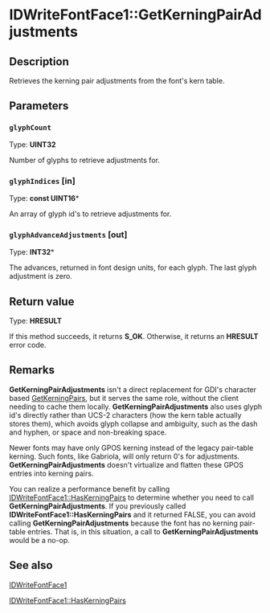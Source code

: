 # IDWriteFontFace1::GetKerningPairAdjustments

## Description

Retrieves the kerning pair adjustments from the font's kern table.

## Parameters

### `glyphCount`

Type: **UINT32**

Number of glyphs to retrieve adjustments for.

### `glyphIndices` [in]

Type: **const UINT16***

An array of glyph id's to retrieve adjustments
for.

### `glyphAdvanceAdjustments` [out]

Type: **INT32***

The advances, returned in font design units, for
each glyph. The last glyph adjustment is zero.

## Return value

Type: **HRESULT**

If this method succeeds, it returns **S_OK**. Otherwise, it returns an **HRESULT** error code.

## Remarks

**GetKerningPairAdjustments** isn't a direct replacement for GDI's character based
[GetKerningPairs](https://learn.microsoft.com/windows/win32/api/wingdi/nf-wingdi-getkerningpairsa), but it serves the same role, without the client
needing to cache them locally. **GetKerningPairAdjustments** also uses glyph id's directly
rather than UCS-2 characters (how the kern table actually stores
them), which avoids glyph collapse and ambiguity, such as the dash
and hyphen, or space and non-breaking space.

Newer fonts may have only GPOS kerning instead of the legacy pair-table kerning. Such fonts, like Gabriola, will only return 0's for
adjustments. **GetKerningPairAdjustments** doesn't virtualize and flatten these
GPOS entries into kerning pairs.

You can realize a performance benefit by calling [IDWriteFontFace1::HasKerningPairs](https://learn.microsoft.com/windows/win32/api/dwrite_1/nf-dwrite_1-idwritefontface1-haskerningpairs) to determine whether you need to call **GetKerningPairAdjustments**. If you previously called **IDWriteFontFace1::HasKerningPairs** and it returned FALSE, you can avoid calling **GetKerningPairAdjustments** because the font has no kerning pair-table entries. That is, in this situation, a call to **GetKerningPairAdjustments** would be a no-op.

## See also

[IDWriteFontFace1](https://learn.microsoft.com/windows/win32/api/dwrite_1/nn-dwrite_1-idwritefontface1)

[IDWriteFontFace1::HasKerningPairs](https://learn.microsoft.com/windows/win32/api/dwrite_1/nf-dwrite_1-idwritefontface1-haskerningpairs)